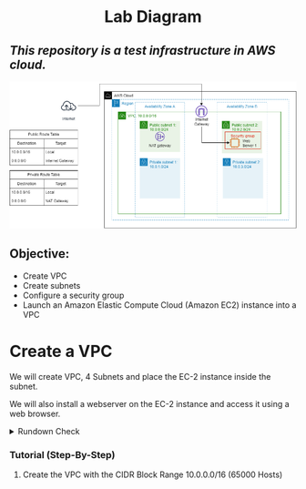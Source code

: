 <h1 align="center">Lab Diagram</h1>

_This repository is a test infrastructure in AWS cloud._
---
![Image diagram](https://github.com/ethansjc/AWS-Projects/blob/79e8672aacaf0ddecd5f701e4b6b78245c656e7d/src/Lab-VPC.drawio.png)
## Objective:
* Create VPC 
* Create subnets
* Configure a security group
* Launch an Amazon Elastic Compute Cloud (Amazon EC2) instance into a VPC

# Create a VPC
We will create VPC, 4 Subnets and place the EC-2 instance inside the subnet.

We will also install a webserver on the EC-2 instance and access it using a web browser.

<details>
<summary>Rundown Check</summary>

  1. Create the VPC with the CIDR Block Range 10.0.0.0/16 (65000 Hosts)

  2. Create an Internet Gateway and attach it to the newly created VPC

  3. Create Public Subnet-1 in Availability Zone-1 with the CIDR 10.0.0.0/24

  4. Create Private Subnet-1 in Availability Zone-1 with CIDR of 10.0.1.0/24

  5. Create an Elastic IP.

  6. Create a NAT Gateway using the Elastic IP and Public Subnet -1 as base

  7. Create Public Subnet-2 in Availability Zone-2 with the CIDR 10.0.2.0/24

  8. Create Private Subnet-2 in Availability Zone-2 with the CIDR 10.0.3.0/24

  9. Update Route Configurations for present Route Table and name it Private Route Table

  10. Create Public Route Table and update Route Configurations

  11. Create VPC Security Group to allow inbound HTTP,HTTPS and SSH

  12. Create EC-2 Instances using the VPC Created as base and the Public Subnet-1 as EC-2 Location.

  13. Enable Public IP for the EC-2 

  14. Associate the VPC Security Group for the EC-2

  15. Update User Data for the EC-2

  16. Launch EC-2

  17. Test Webserver running on EC-2 using a browser.
</details>

### Tutorial (Step-By-Step)

1. Create the VPC with the CIDR Block Range 10.0.0.0/16 (65000 Hosts)